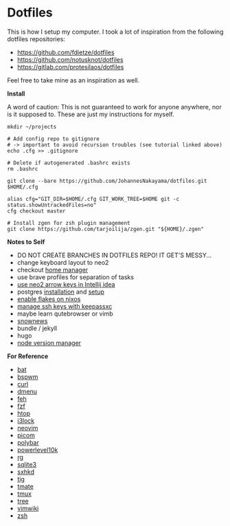 # Dotfiles

This is how I setup my computer.
I took a lot of inspiration from the following dotfiles repositories:

* https://github.com/fdietze/dotfiles
* https://github.com/notusknot/dotfiles
* https://gitlab.com/protesilaos/dotfiles

Feel free to take mine as an inspiration as well.


**Install**

A word of caution:
This is not guaranteed to work for anyone anywhere, nor is it supposed to.
These are just my instructions for myself.

```
mkdir ~/projects

# Add config repo to gitignore
# -> important to avoid recursion troubles (see tutorial linked above)
echo .cfg >> .gitignore

# Delete if autogenerated .bashrc exists
rm .bashrc

git clone --bare https://github.com/JohannesNakayama/dotfiles.git $HOME/.cfg

alias cfg="GIT_DIR=$HOME/.cfg GIT_WORK_TREE=$HOME git -c status.showUntrackedFiles=no"
cfg checkout master

# Install zgen for zsh plugin management
git clone https://github.com/tarjoilija/zgen.git "${HOME}/.zgen"
```

<!-- * install: -->
<!---->
<!-- ``` -->
<!-- sudo apt install \ -->
<!--     bat \ -->
<!--     bspwm \ -->
<!--     curl \ -->
<!--     dmenu \ -->
<!--     feh \ -->
<!--     fzf \ -->
<!--     git \ -->
<!--     htop \ -->
<!--     i3lock \ -->
<!--     imagemagick \ -->
<!--     neovim \ -->
<!--     picom \ -->
<!--     polybar \ -->
<!--     postgresql \ -->
<!--     postgresql-client \ -->
<!--     postgresql-contrib \ -->
<!--     python3-pip \ -->
<!--     ripgrep \ -->
<!--     sqlite3 \ -->
<!--     sxhkd \ -->
<!--     tig \ -->
<!--     tmate \ -->
<!--     tmux \ -->
<!--     tree \ -->
<!--     zsh \ -->
<!-- ``` -->
<!---->

<!-- * install: -->
<!--     * [brave browser](https://brave.com/linux/) -->
<!--     * [docker](https://docs.docker.com/engine/install/ubuntu/) -->

<!-- * [setup git](https://docs.github.com/en/get-started/quickstart/set-up-git) -->
<!--     * [setup authentication](https://docs.github.com/en/authentication/connecting-to-github-with-ssh/generating-a-new-ssh-key-and-adding-it-to-the-ssh-agent) -->
<!--     * [add ssh keys to github and gitlab](https://docs.github.com/en/authentication/connecting-to-github-with-ssh/adding-a-new-ssh-key-to-your-github-account) -->

<!-- * set login shell to zsh: -->
<!---->
<!-- ``` -->
<!-- chsh -s /bin/zsh -->
<!-- ``` -->

<!-- * [install dotfiles](https://www.atlassian.com/git/tutorials/dotfiles): -->
<!---->
<!-- ``` -->
<!-- alias config='/usr/bin/git --git-dir=$HOME/.cfg --work-tree=$HOME' -->
<!-- echo .cfg >> .gitignore  #  important to avoid recursion troubles (see tutorial linked above) -->
<!-- rm .bashrc  #  if autogenerated .bashrc exists -->
<!-- git clone --bare git@github.com:JohannesNakayama/dotfiles.git $HOME/.cfg -->
<!-- config checkout master -->
<!-- config config --local status.showUntrackedFiles no -->
<!-- ``` -->

<!-- * install into `~/utilities`: -->
  <!-- * [alacritty](https://alacritty.org/) -->
  <!-- * [diff-so-fancy](https://github.com/so-fancy/diff-so-fancy) -->
  <!-- * [zgen](https://github.com/tarjoilija/zgen) -->

<!-- * pip environments: -->
<!---->
<!-- ``` -->
<!-- pip3 install pipenv -->
<!-- ``` -->

<!-- * install: -->
<!--     * [Julia](https://julialang.org/) -->
<!--     * R / RStudio -->

**Notes to Self**

* DO NOT CREATE BRANCHES IN DOTFILES REPO! IT GET'S MESSY...
* change keyboard layout to neo2
* checkout [home manager](https://nixos.wiki/wiki/Home_Manager)
* use brave profiles for separation of tasks
* [use neo2 arrow keys in Intellij idea](https://youtrack.jetbrains.com/issue/IDEA-256569#focus=Comments-27-4579814.0-0)
* postgres [installation](https://adamtheautomator.com/install-postgresql-on-a-ubuntu/) and [setup](https://www3.ntu.edu.sg/home/ehchua/programming/sql/PostgreSQL_GetStarted.html)
* [enable flakes on nixos](https://nixos-and-flakes.thiscute.world/nixos-with-flakes/nixos-with-flakes-enabled)
* [manage ssh keys with keepassxc](https://ferrario.me/using-keepassxc-to-manage-ssh-keys/)
* maybe learn qutebrowser or vimb
* [snownews](https://github.com/msharov/snownews)
* bundle / jekyll
* hugo
* [node version manager](https://github.com/nvm-sh/nvm)


**For Reference**

* [bat](https://github.com/sharkdp/bat)
* [bspwm](https://github.com/baskerville/bspwm)
* [curl](https://curl.se/)
* [dmenu](https://wiki.archlinux.org/title/dmenu)
* [feh](https://feh.finalrewind.org/)
* [fzf](https://github.com/junegunn/fzf)
* [htop](https://htop.dev/)
* [i3lock](https://github.com/i3/i3lock)
* [neovim](https://neovim.io/)
* [picom](https://github.com/yshui/picom)
* [polybar](https://github.com/polybar/polybar)
* [powerlevel10k](https://github.com/romkatv/powerlevel10k#zgen)
* [rg](https://github.com/BurntSushi/ripgrep)
* [sqlite3](https://www.sqlite.org/index.html)
* [sxhkd](https://github.com/baskerville/sxhkd)
* [tig](https://jonas.github.io/tig/)
* [tmate](https://tmate.io/)
* [tmux](https://github.com/tmux/tmux/wiki)
* [tree](https://linux.die.net/man/1/tree)
* [vimwiki](https://github.com/vimwiki/vimwiki)
* [zsh](https://gist.github.com/derhuerst/12a1558a4b408b3b2b6e)

